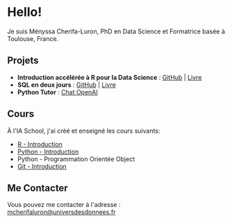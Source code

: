 # Hello!

Je suis Ményssa Cherifa-Luron, PhD en Data Science et Formatrice basée à Toulouse, France.

## Projets 
- **Introduction accélérée à R pour la Data Science** : [GitHub](https://github.com/universdesdonnees/Introduction-acceleree-au-LANGAGE-R-pour-la-data-science) | [Livre](https://amzn.to/3SZNJhf)
- **SQL en deux jours** : [GitHub](https://github.com/universdesdonnees/SQL-en-deux-jours) | [Livre](https://amzn.to/3T3pmPC)
- **Python Tutor** : [Chat OpenAI](https://chat.openai.com/g/g-fJSQx9XYA-python-tutor)

## Cours 
À l'IA School, j'ai créé et enseigné les cours suivants:
- [R - Introduction](https://github.com/universdesdonnees/R-Introduction)
- [Python - Introduction](https://github.com/universdesdonnees/Python-Introduction)
- Python - Programmation Orientée Object
- [Git - Introduction](https://github.com/universdesdonnees/Git-Introduction)

## Me Contacter 
Vous pouvez me contacter à l'adresse : mcherifaluron@universdesdonnees.fr
